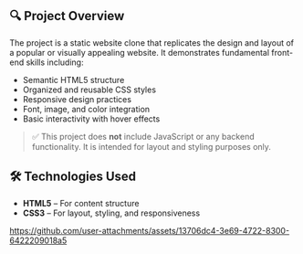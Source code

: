 
## 🔍 Project Overview

The project is a static website clone that replicates the design and layout of a popular or visually appealing website. It demonstrates fundamental front-end skills including:

- Semantic HTML5 structure
- Organized and reusable CSS styles
- Responsive design practices
- Font, image, and color integration
- Basic interactivity with hover effects

> ✅ This project does **not** include JavaScript or any backend functionality. It is intended for layout and styling purposes only.

## 🛠️ Technologies Used

- **HTML5** – For content structure
- **CSS3** – For layout, styling, and responsiveness



https://github.com/user-attachments/assets/13706dc4-3e69-4722-8300-6422209018a5

